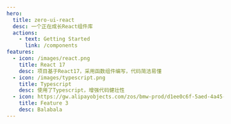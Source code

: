 ```yaml
---
hero:
  title: zero-ui-react
  desc: 一个正在成长React组件库
  actions:
    - text: Getting Started
      link: /components
features:
  - icon: /images/react.png
    title: React 17
    desc: 项目基于React17，采用函数组件编写，代码简洁易懂
  - icon: /images/typescript.png
    title: Typescript
    desc: 使用了Typescript，增强代码健壮性
  - icon: https://gw.alipayobjects.com/zos/bmw-prod/d1ee0c6f-5aed-4a45-a507-339a4bfe076c/k7bjsocq_w144_h144.png
    title: Feature 3
    desc: Balabala
---
```

